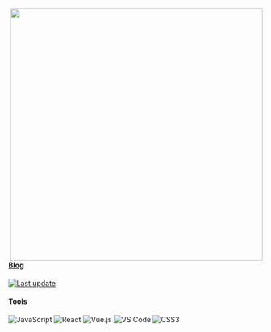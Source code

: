<img align='right' src='https://github-readme-stats.vercel.app/api?username=wind8866&count_private=true&hide_title=true&show_icons=true&hide=stars,prs,contribs' width='500' /> 

#### [Blog](https://wind8866.github.io/)
[![Last update](https://img.shields.io/github/last-commit/wind8866/wind8866.io)](https://github.com/wind8866/wind8866.io)
#### Tools
![JavaScript](https://img.shields.io/badge/-JavaScript-%23F7DF1C?style=flat-square&logo=javascript&logoColor=000000&labelColor=%23F7DF1C&color=%23FFCE5A)
![React](https://img.shields.io/badge/-React-%23282C34?style=flat-square&logo=react)
![Vue.js](https://img.shields.io/badge/Vue.js-4FC08D?style=flat-square&logo=vue.js&logoColor=white)
![VS Code](http://img.shields.io/badge/-VS%20Code-007ACC?style=flat-square&logo=visual-studio-code&logoColor=ffffff)
![CSS3](https://img.shields.io/badge/-CSS3-%231572B6?style=flat-square&logo=css3)
